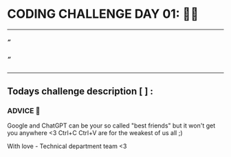 # CODING CHALLENGE DAY 01: 🌙✨

---

##### ” 

##### “ 

---

##

## Todays challenge description [  ] :


### ADVICE 💖

Google and ChatGPT can be your so called "best friends" but it won't get you anywhere <3 Ctrl+C Ctrl+V are for the weakest of us all ;)

With love - Technical department team <3
